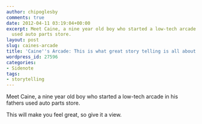 ```yaml
---
author: chipoglesby
comments: true
date: 2012-04-11 03:19:04+00:00
excerpt: Meet Caine, a nine year old boy who started a low-tech arcade in his fathers
  used auto parts store.
layout: post
slug: caines-arcade
title: 'Caine''s Arcade: This is what great story telling is all about'
wordpress_id: 27596
categories:
- Sidenote
tags:
- storytelling
---
```


Meet Caine, a nine year old boy who started a low-tech arcade in his fathers used auto parts store.


This will make you feel great, so give it a view.


